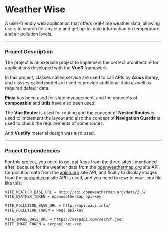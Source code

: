 # Weather Wise

A user-friendly web application that offers real-time weather data, allowing users to
search for any city and get up-to-date information on temperature and air pollution levels.

---

### Project Description

The project is an exercise project to implement the correct architecture for applications developed with the **Vue3** framework.

In this project, classes called service are used to call APIs by **Axios** library, and classes called model are used to provide additional data as well as required default data.

**Pinia** has been used for state management, and the concepts of **composable** and **utils** have also been used.

The **Vue Router** is used for routing and the concept of **Nested Routes** is used to implement the layout and also the concept of **Navigation Guards**  is used to check the requirements of some routes.

And **Vuetify** material design was also used.

---

### Project Dependencies

For this project, you need to get api-keys from the three sites I mentioned after, because for the weather data from the [openweathermap.org](https://openweathermap.org/) site API, for pollution data from the [aqicn.org](https://aqicn.org/) site API, and finally to display images from the [serpapi.com](https://serpapi.com/) site API is used, and you need to rewrite your .env file like this:

```bash
VITE_WEATHER_BASE_URL = http://api.openweathermap.org/data/2.5/
VITE_WEATHER_TOKEN = openweathermap api-key

VITE_POLLUTION_BASE_URL = http://api.waqi.info/
VITE_POLLUTION_TOKEN = waqi api-key

VITE_IMAGE_BASE_URL = https://serpapi.com/search.json
VITE_IMAGE_TOKEN = serpapi api-key
```